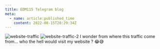 ```yaml
---
title: EDM115 Telegram blog
meta:
  - name: article:published_time
    content: 2022-08-15T20:29:34Z
---
```


![website-traffic](/img/blog/2022/08-15-website-traffic.webp)
![website-traffic-2](/img/blog/2022/08-15-website-traffic-2.webp)
I wonder from where this traffic come from…
who the hell would visit my website ? 😂😅
